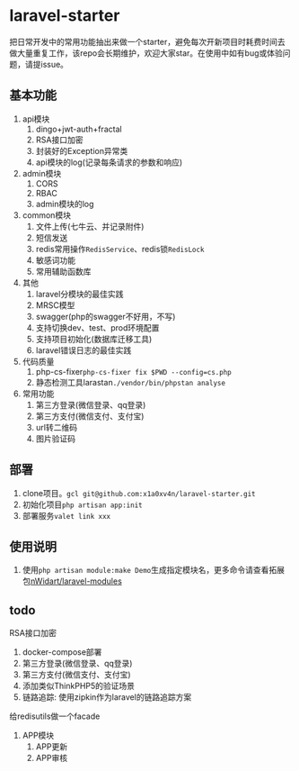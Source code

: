 # laravel-starter

把日常开发中的常用功能抽出来做一个starter，避免每次开新项目时耗费时间去做大量重复工作，该repo会长期维护，欢迎大家star。在使用中如有bug或体验问题，请提issue。


## 基本功能

1. api模块
    1. dingo+jwt-auth+fractal
    2. RSA接口加密
    3. 封装好的Exception异常类
    4. api模块的log(记录每条请求的参数和响应)
2. admin模块
    1. CORS
    2. RBAC
    3. admin模块的log
3. common模块
    1. 文件上传(七牛云、并记录附件)
    2. 短信发送
    3. redis常用操作`RedisService`、redis锁`RedisLock`
    4. 敏感词功能
    5. 常用辅助函数库
4. 其他
    1. laravel分模块的最佳实践
    2. MRSC模型
    3. swagger(php的swagger不好用，不写)
    4. 支持切换dev、test、prod环境配置
    5. 支持项目初始化(数据库迁移工具)
    6. laravel错误日志的最佳实践
5. 代码质量
    1. php-cs-fixer`php-cs-fixer fix $PWD --config=cs.php`
    2. 静态检测工具larastan`./vendor/bin/phpstan analyse`
6. 常用功能
    1. 第三方登录(微信登录、qq登录)
    2. 第三方支付(微信支付、支付宝)
    3. url转二维码
    4. 图片验证码



## 部署

1. clone项目。`gcl git@github.com:x1a0xv4n/laravel-starter.git`
2. 初始化项目`php artisan app:init`
3. 部署服务`valet link xxx`




## 使用说明

1. 使用`php artisan module:make Demo`生成指定模块名，更多命令请查看拓展包[nWidart/laravel-modules](https://github.com/nWidart/laravel-modules)


## todo

RSA接口加密

1. docker-compose部署
2. 第三方登录(微信登录、qq登录)
3. 第三方支付(微信支付、支付宝)
4. 添加类似ThinkPHP5的验证场景
5. 链路追踪: 使用zipkin作为laravel的链路追踪方案

给redisutils做一个facade
1. APP模块 
    1. APP更新 
    2. APP审核
